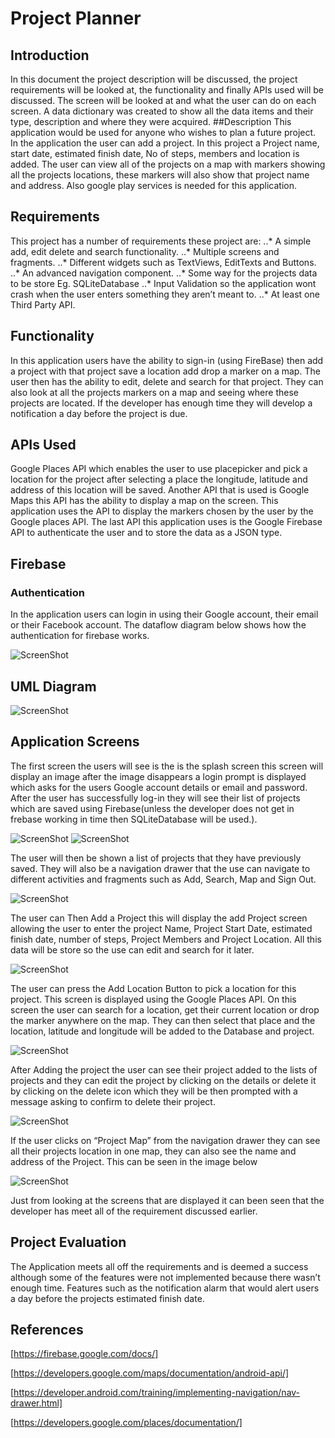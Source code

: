 

# Project Planner 


## Introduction
In this document the project description will be discussed, the project requirements will be looked at, the functionality and finally APIs used will be discussed. The screen will be looked at and what the user can do on each screen. A data dictionary was created to show all the data items and their type, description and where they were acquired. 
##Description
This application would be used for anyone who wishes to plan a future project. In the application the user can add a project. In this project a Project name, start date, estimated finish date, No of steps, members and location is added. The user can view all of the projects on a map with markers showing all the projects locations, these markers will also show that project name and address. Also google play services is needed for this application.
## Requirements
This project has a number of requirements these project are:
..* A simple add, edit delete and search functionality. 
..* Multiple screens and fragments.
..* Different widgets such as TextViews, EditTexts and Buttons.
..* An advanced navigation component.
..* Some way for the projects data to be store Eg. SQLiteDatabase
..* Input Validation so the application wont crash when the user enters something they aren’t meant to.
..* At least one Third Party API.
## Functionality
In this application users have the ability to sign-in (using FireBase)  then add a project with that project save a location add drop a marker on a map. The user then has the ability to edit, delete and search for that project. They can also look at all the projects markers on a map and seeing where these projects are located. If the developer has enough time they will develop a notification a day before the project is due.
## APIs Used
Google Places API which enables the user to use placepicker and pick a location for the project after selecting a place the longitude, latitude and address of this location will be saved.
Another API that is used is Google Maps this API has the ability to display a map on the screen. This application uses the API to display the markers chosen by the user by the Google places API.
The last API this application uses is the Google Firebase API to authenticate the user and to store the data as a JSON type.
## Firebase
### Authentication  
In the application users can login in using their Google account, their email or their Facebook account. The dataflow diagram below shows how the authentication for firebase works.

![ScreenShot](/diagram.jpg)

## UML Diagram

![ScreenShot](/uml-Diagram.jpg)




## Application Screens
The first screen the users will see is the is the splash screen this screen will display an image after the image disappears a login prompt is displayed which asks for the users Google account details or email and password. After the user has successfully log-in they will see their list of projects which are saved using Firebase(unless the developer does not get in frebase working in time then SQLiteDatabase will be used.).


  
![ScreenShot](splash-screen.jpg)
![ScreenShot](/login.jpg)


	
The user will then be shown a list of projects that they have previously saved. They will also be a navigation drawer that the use can navigate to different activities and fragments such as Add, Search, Map and Sign Out.

![ScreenShot](/drawer.jpg)

The user can Then Add a Project this will display the add Project screen allowing the user to enter the project Name, Project Start Date, estimated finish date, number of steps, Project Members and Project Location. All this data will be store so the use can edit and search for it later. 

![ScreenShot](/add.jpg)

The user can press the Add Location Button to pick a location for this project. This screen is displayed using the Google Places API. On this screen the user can search for a location, get their current location or drop the marker anywhere on the map. They can then select that place and the location, latitude and longitude will be added to the Database and project.
 
![ScreenShot](/map.jpg)


After Adding the project the user can see their project added to the lists of projects and they can edit the project by clicking on the details or delete it by clicking on the delete icon which they will be then prompted with a message asking to confirm to delete their project.

![ScreenShot](/list.jpg)



 



If the user clicks on “Project Map” from the navigation drawer they can see all their projects location in one map, they can also see the name and address of the Project. This can be seen in the image below

![ScreenShot](/add-to-map.jpg)
 
Just from looking at the screens that are displayed it can been seen that the developer has meet all of the requirement discussed earlier.



## Project Evaluation
The Application meets all off the requirements and is deemed a success although some of the features were not implemented because there wasn’t enough time. Features such as the notification alarm that would alert users a day before the projects estimated finish date.

## References
[https://firebase.google.com/docs/]

[https://developers.google.com/maps/documentation/android-api/]

[https://developer.android.com/training/implementing-navigation/nav-drawer.html]

[https://developers.google.com/places/documentation/]

